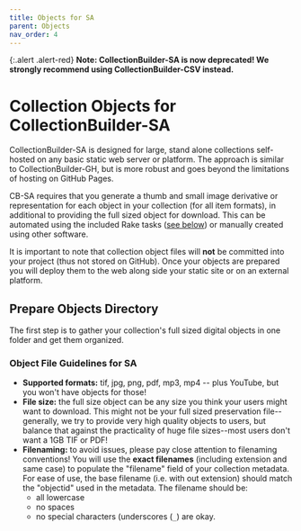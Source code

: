 ```yaml
---
title: Objects for SA
parent: Objects
nav_order: 4
---
```


{:.alert .alert-red}
**Note: CollectionBuilder-SA is now deprecated! We strongly recommend using CollectionBuilder-CSV instead.**

# Collection Objects for CollectionBuilder-SA

CollectionBuilder-SA is designed for large, stand alone collections self-hosted on any basic static web server or platform.
The approach is similar to CollectionBuilder-GH, but is more robust and goes beyond the limitations of hosting on GitHub Pages.

CB-SA requires that you generate a thumb and small image derivative or representation for each object in your collection (for all item formats), in additional to providing the full sized object for download.
This can be automated using the included Rake tasks ([see below](#generate-derivatives-rake-task)) or manually created using other software.

It is important to note that collection object files will **not** be committed into your project (thus not stored on GitHub). 
Once your objects are prepared you will deploy them to the web along side your static site or on an external platform.

## Prepare Objects Directory 

The first step is to gather your collection's full sized digital objects in one folder and get them organized.

### Object File Guidelines for SA

- **Supported formats:** tif, jpg, png, pdf, mp3, mp4 -- plus YouTube, but you won't have objects for those!
- **File size:** the full size object can be any size you think your users might want to download. This might not be your full sized preservation file--generally, we try to provide very high quality objects to users, but balance that against the practicality of huge file sizes--most users don't want a 1GB TIF or PDF!
- **Filenaming:** to avoid issues, please pay close attention to filenaming conventions! You will use the **exact filenames** (including extension and same case) to populate the "filename" field of your collection metadata. For ease of use, the base filename (i.e. with out extension) should match the "objectid" used in the metadata. The filename should be:
    - all lowercase
    - no spaces
    - no special characters (underscores (`_`) are okay.